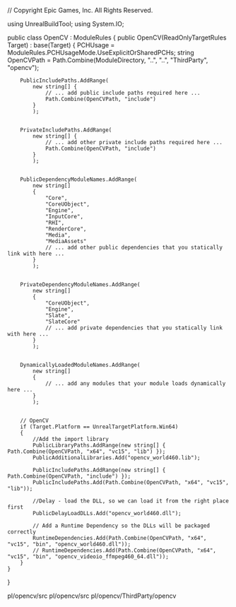 // Copyright Epic Games, Inc. All Rights Reserved.

using UnrealBuildTool;
using System.IO;

public class OpenCV : ModuleRules
{
	public OpenCV(ReadOnlyTargetRules Target) : base(Target)
	{
		PCHUsage = ModuleRules.PCHUsageMode.UseExplicitOrSharedPCHs;
		string OpenCVPath = Path.Combine(ModuleDirectory, "..", "..", "ThirdParty", "opencv");

		PublicIncludePaths.AddRange(
			new string[] {
				// ... add public include paths required here ...
				Path.Combine(OpenCVPath, "include")
			}
			);
				
		
		PrivateIncludePaths.AddRange(
			new string[] {
				// ... add other private include paths required here ...
				Path.Combine(OpenCVPath, "include")
			}
			);
			
		
		PublicDependencyModuleNames.AddRange(
			new string[]
			{
				"Core",
				"CoreUObject",
				"Engine",
				"InputCore",
				"RHI",
				"RenderCore",
				"Media",
				"MediaAssets"
				// ... add other public dependencies that you statically link with here ...
			}
			);
			
		
		PrivateDependencyModuleNames.AddRange(
			new string[]
			{
				"CoreUObject",
				"Engine",
				"Slate",
				"SlateCore"
				// ... add private dependencies that you statically link with here ...	
			}
			);
		
		
		DynamicallyLoadedModuleNames.AddRange(
			new string[]
			{
				// ... add any modules that your module loads dynamically here ...
			}
			);


		// OpenCV
		if (Target.Platform == UnrealTargetPlatform.Win64)
		{
			//Add the import library
			PublicLibraryPaths.AddRange(new string[] { Path.Combine(OpenCVPath, "x64", "vc15", "lib") });
			PublicAdditionalLibraries.Add("opencv_world460.lib");

			PublicIncludePaths.AddRange(new string[] { Path.Combine(OpenCVPath, "include") });
			PublicIncludePaths.Add(Path.Combine(OpenCVPath, "x64", "vc15", "lib"));

			//Delay - load the DLL, so we can load it from the right place first
			PublicDelayLoadDLLs.Add("opencv_world460.dll");

			// Add a Runtime Dependency so the DLLs will be packaged correctly
			RuntimeDependencies.Add(Path.Combine(OpenCVPath, "x64", "vc15", "bin", "opencv_world460.dll"));
            // RuntimeDependencies.Add(Path.Combine(OpenCVPath, "x64", "vc15", "bin", "opencv_videoio_ffmpeg460_64.dll"));
        }
	}
}




pl/opencv/src
pl/opencv/src
pl/opencv/ThirdParty/opencv
